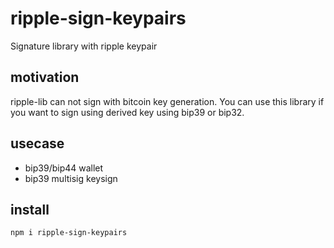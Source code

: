 # ripple-sign-keypairs

Signature library with ripple keypair

## motivation

ripple-lib can not sign with bitcoin key generation.
You can use this library if you want to sign using derived key using bip39 or bip32.

## usecase

* bip39/bip44 wallet
* bip39 multisig keysign

## install

```
npm i ripple-sign-keypairs
```


